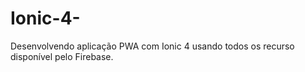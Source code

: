 # Ionic-4-
Desenvolvendo aplicação PWA com Ionic 4 usando todos os recurso disponível pelo Firebase.
